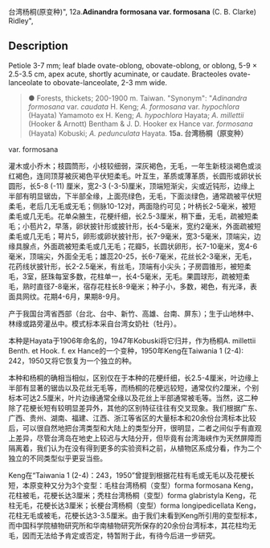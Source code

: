 台湾杨桐(原变种)",
12a.**Adinandra formosana var. formosana** (C. B. Clarke) Ridley",

## Description
Petiole 3-7 mm; leaf blade ovate-oblong, obovate-oblong, or oblong, 5-9 × 2.5-3.5 cm, apex acute, shortly acuminate, or caudate. Bracteoles ovate-lanceolate to obovate-lanceolate, 2-3 mm wide.

> ●  Forests, thickets; 200-1900 m. Taiwan.
  "Synonym": "*Adinandra formosana* var. *caudata* H. Keng; *A. formosana* var. *hypochlora* (Hayata) Yamamoto ex H. Keng; *A. hypochlora* Hayata; *A. millettii* (Hooker &amp; Arnott) Bentham &amp; J. D. Hooker ex Hance var. *formosana* (Hayata) Kobuski; *A. pedunculata* Hayata.
**15a. 台湾杨桐（原变种）**

var. formosana

灌木或小乔木；枝圆筒形，小枝较细弱，深灰褐色，无毛，一年生新枝淡褐色或淡红褐色，连同顶芽被灰褐色平伏短柔毛。叶互生，革质或薄革质，长圆形或卵状长圆形，长5-8 (-11) 厘米，宽2-3 (-3-5)厘米，顶端短渐尖，尖或近钝形，边缘上半部有明显锯齿，下半部全缘，上面亮绿色，无毛，下面淡绿色，通常疏被平伏短柔毛，老后几无毛或无毛；侧脉10-12对，两面隐约可见；叶柄长2-5毫米，被短柔毛或几无毛。花单朵腋生，花梗纤细，长2.5-3厘米，稍下垂，无毛，疏被短柔毛；小苞片2，早落，卵状披针形或披针形，长4-5毫米，宽约2毫米，外面疏被短柔毛或几无毛；萼片5，卵形或卵状披针形，长7-9毫米，宽3-5毫米，顶端尖，边缘具腺点，外面疏被短柔毛或几无毛；花瓣5，长圆状卵形，长7-10毫米，宽4-6毫米，顶端尖，外面全无毛；雄蕊20-25，长6-7毫米，花丝长2-3毫米，无毛，花药线状披针形，长2-2.5毫米，有丝毛，顶端有小尖头；子房圆锥形，被短柔毛，3室，胚珠每室多数，花柱单一，长4-5毫米，无毛。果圆球形，疏被短柔毛，熟时直径7-8毫米，宿存花柱长8-9毫米；种子小，多数，褐色，有光泽，表面具网纹。花期4-6月，果期8-9月。

产于我国台湾省西部（台北、台中、新竹、高雄、台南、屏东）；生于山地林中、林缘或路旁灌丛中。模式标本采自台湾女奶社（牡丹）。

本种是Hayata于1906年命名的，1947年Kobuski将它归并，作为杨桐A. millettii Benth. et Hook. f. ex Hance的一个变种，1950年Keng在Taiwania 1 (2-4): 242，1950又将它恢复为一个独立的种。

本种和杨桐的确相当相似，区别仅在于本种的花梗纤细，长2.5-4厘米，叶边缘上半部有显著的锯齿以及花丝无毛等，而杨桐的花梗远较短，通常仅约2厘米，个别标本可达2.5厘米，叶片边缘通常全缘以及花丝上半部通常被毛等。当然，这二种除了花梗长短有较明显差异外，其他的区别特征往往有交叉现象。我们根据广东、广西、贵州、湖南、福建、江西、浙江等省区的大量标本和20余份台湾标本比较后，可以很自然地把台湾类型和大陆上的类型分开，很明显，二者之间似乎有直观上差异，尽管台湾岛在地史上较迟与大陆分开，但毕竟有台湾海峡作为天然屏障而隔离着，我们认为在没有得到更多的实验资料之前，从植物区系成分看，作为二个独立的不同类型似乎更妥当些。

Keng在“Taiwania 1 (2-4)：243，1950”曾提到根据花柱有毛或无毛以及花梗长短，本原变种又分为3个变型：毛柱台湾杨桐（变型）forma formosana Keng，花柱被毛，花梗长达3厘米；秃柱台湾杨桐（变型）forma glabristyla Keng，花柱无毛，花梗长达3厘米；长梗台湾杨桐（变型）forma longipedicellata Keng，花柱无毛或被毛，花梗长达3-3.5厘米。由于我们未看到Keng所引用的变型标本，而中国科学院植物研究所和华南植物研究所保存的20余份台湾标本，其花柱均无毛，因而无法给予肯定或否定，特暂附于此，有待今后进一步研究。
